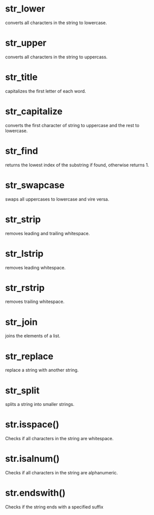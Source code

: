 
# str_lower
converts all characters in the string to lowercase.

# str_upper
converts all characters in the string to uppercass.

# str_title
capitalizes the first letter of each word.

# str_capitalize
converts the first character of string to uppercase and the rest to lowercase.

# str_find
returns the lowest index of the substring if found, otherwise returns 1.

# str_swapcase
swaps all uppercases to lowercase and vire versa.

# str_strip
removes leading and trailing whitespace.

# str_lstrip
removes leading whitespace.

# str_rstrip
removes trailing whitespace.

# str_join
joins the elements of a list.

# str_replace
replace a string with another string.

# str_split
splits a string into smaller strings.

#  str.isspace()
Checks if all characters in the string are whitespace.

 # str.isalnum()
Checks if all characters in the string are alphanumeric.

# str.endswith()
Checks if the string ends with a specified suffix